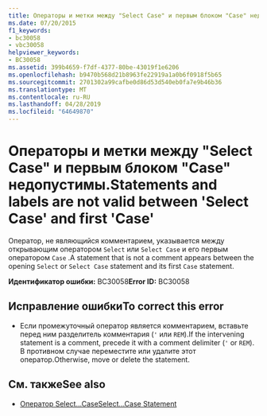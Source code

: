 ```yaml
---
title: Операторы и метки между "Select Case" и первым блоком "Case" недопустимы.
ms.date: 07/20/2015
f1_keywords:
- bc30058
- vbc30058
helpviewer_keywords:
- BC30058
ms.assetid: 399b4659-f7df-4377-80be-43019f1e6206
ms.openlocfilehash: b9470b568d21b8963fe22919a1a0b6f0918f5b65
ms.sourcegitcommit: 2701302a99cafbe0d86d53d540eb0fa7e9b46b36
ms.translationtype: MT
ms.contentlocale: ru-RU
ms.lasthandoff: 04/28/2019
ms.locfileid: "64649870"
---
```

# <a name="statements-and-labels-are-not-valid-between-select-case-and-first-case"></a><span data-ttu-id="c7c61-102">Операторы и метки между "Select Case" и первым блоком "Case" недопустимы.</span><span class="sxs-lookup"><span data-stu-id="c7c61-102">Statements and labels are not valid between 'Select Case' and first 'Case'</span></span>
<span data-ttu-id="c7c61-103">Оператор, не являющийся комментарием, указывается между открывающим оператором `Select` или `Select Case` и его первым оператором `Case` .</span><span class="sxs-lookup"><span data-stu-id="c7c61-103">A statement that is not a comment appears between the opening `Select` or `Select Case` statement and its first `Case` statement.</span></span>  
  
 <span data-ttu-id="c7c61-104">**Идентификатор ошибки:** BC30058</span><span class="sxs-lookup"><span data-stu-id="c7c61-104">**Error ID:** BC30058</span></span>  
  
## <a name="to-correct-this-error"></a><span data-ttu-id="c7c61-105">Исправление ошибки</span><span class="sxs-lookup"><span data-stu-id="c7c61-105">To correct this error</span></span>  
  
- <span data-ttu-id="c7c61-106">Если промежуточный оператор является комментарием, вставьте перед ним разделитель комментария (`'` или `REM`).</span><span class="sxs-lookup"><span data-stu-id="c7c61-106">If the intervening statement is a comment, precede it with a comment delimiter (`'` or `REM`).</span></span> <span data-ttu-id="c7c61-107">В противном случае переместите или удалите этот оператор.</span><span class="sxs-lookup"><span data-stu-id="c7c61-107">Otherwise, move or delete the statement.</span></span>  
  
## <a name="see-also"></a><span data-ttu-id="c7c61-108">См. также</span><span class="sxs-lookup"><span data-stu-id="c7c61-108">See also</span></span>

- [<span data-ttu-id="c7c61-109">Оператор Select...Case</span><span class="sxs-lookup"><span data-stu-id="c7c61-109">Select...Case Statement</span></span>](../../visual-basic/language-reference/statements/select-case-statement.md)
